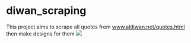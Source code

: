 # diwan_scraping
This project aims to scrape all quotes from www.aldiwan.net/quotes.html then make designs for them 
<img src='https://i.ibb.co/bWLVpWP/presentation.png'>
